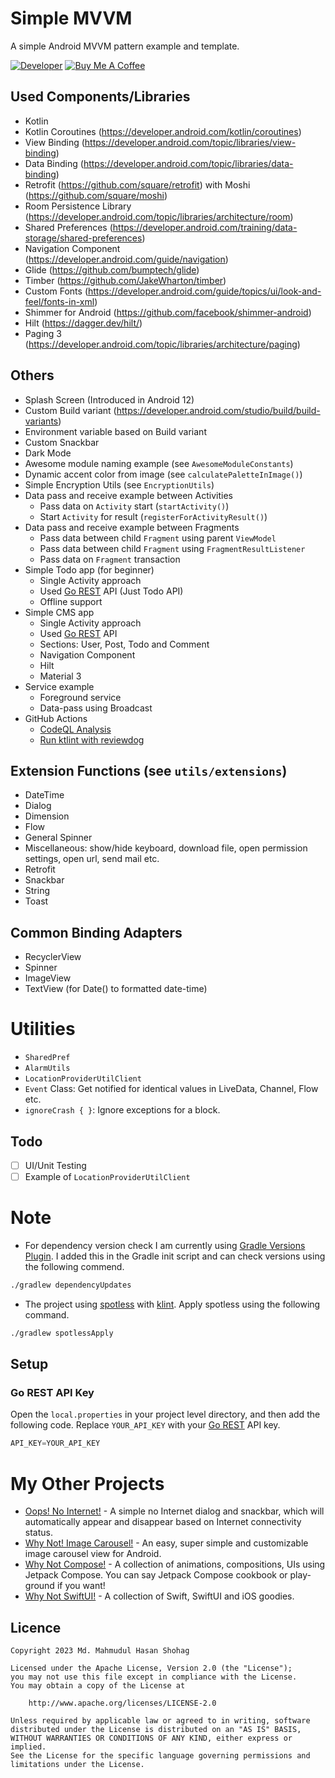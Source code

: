 # Simple MVVM

A simple Android MVVM pattern example and template.

[![Developer](https://img.shields.io/badge/Maintainer-ImaginativeShohag-green)](https://github.com/ImaginativeShohag)
[![Buy Me A Coffee](https://img.shields.io/badge/-buy_me_a_coffee-gray?logo=buy-me-a-coffee)](https://www.buymeacoffee.com/ImShohag)

## Used Components/Libraries

- Kotlin
- Kotlin Coroutines (https://developer.android.com/kotlin/coroutines)
- View Binding (https://developer.android.com/topic/libraries/view-binding)
- Data Binding (https://developer.android.com/topic/libraries/data-binding)
- Retrofit (https://github.com/square/retrofit) with Moshi (https://github.com/square/moshi)
- Room Persistence Library  (https://developer.android.com/topic/libraries/architecture/room)
- Shared Preferences (https://developer.android.com/training/data-storage/shared-preferences)
- Navigation Component (https://developer.android.com/guide/navigation)
- Glide (https://github.com/bumptech/glide)
- Timber (https://github.com/JakeWharton/timber)
- Custom Fonts (https://developer.android.com/guide/topics/ui/look-and-feel/fonts-in-xml)
- Shimmer for Android (https://github.com/facebook/shimmer-android)
- Hilt (https://dagger.dev/hilt/)
- Paging 3 (https://developer.android.com/topic/libraries/architecture/paging)

## Others

- Splash Screen (Introduced in Android 12)
- Custom Build variant (https://developer.android.com/studio/build/build-variants)
- Environment variable based on Build variant
- Custom Snackbar
- Dark Mode
- Awesome module naming example (see `AwesomeModuleConstants`)
- Dynamic accent color from image (see `calculatePaletteInImage()`)
- Simple Encryption Utils (see `EncryptionUtils`)
- Data pass and receive example between Activities
  - Pass data on `Activity` start (`startActivity()`)
  - Start `Activity` for result (`registerForActivityResult()`)
- Data pass and receive example between Fragments
  - Pass data between child `Fragment` using parent `ViewModel`
  - Pass data between child `Fragment` using `FragmentResultListener`
  - Pass data on `Fragment` transaction
- Simple Todo app (for beginner)
  - Single Activity approach
  - Used [Go REST](https://gorest.co.in) API (Just Todo API)
  - Offline support
- Simple CMS app
  - Single Activity approach
  - Used [Go REST](https://gorest.co.in) API
  - Sections: User, Post, Todo and Comment
  - Navigation Component
  - Hilt
  - Material 3
- Service example
  - Foreground service
  - Data-pass using Broadcast
- GitHub Actions
  - [CodeQL Analysis](https://github.com/github/codeql-action)
  - [Run ktlint with reviewdog](https://github.com/marketplace/actions/run-ktlint-with-reviewdog)

## Extension Functions (see `utils/extensions`)

- DateTime
- Dialog
- Dimension
- Flow
- General Spinner
- Miscellaneous: show/hide keyboard, download file, open permission settings, open url, send mail
  etc.
- Retrofit
- Snackbar
- String
- Toast

## Common Binding Adapters

- RecyclerView
- Spinner
- ImageView
- TextView (for Date() to formatted date-time)

# Utilities

- `SharedPref`
- `AlarmUtils`
- `LocationProviderUtilClient`
- `Event` Class: Get notified for identical values in LiveData, Channel, Flow etc.
- `ignoreCrash { }`: Ignore exceptions for a block.

## Todo

- [ ] UI/Unit Testing
- [ ] Example of `LocationProviderUtilClient`

# Note

- For dependency version check I am currently using [Gradle Versions Plugin](https://github.com/ben-manes/gradle-versions-plugin#using-a-gradle-init-script). I added this in the Gradle init script and can check versions using the following commend.

```bash
./gradlew dependencyUpdates
```

- The project using [spotless](https://github.com/diffplug/spotless/tree/main/plugin-gradle) with [klint](https://github.com/pinterest/ktlint). Apply spotless using the following command.

```bash
./gradlew spotlessApply
```

## Setup

### Go REST API Key

Open the `local.properties` in your project level directory, and then add the following code. Replace `YOUR_API_KEY` with your [Go REST](https://gorest.co.in) API key.

```groovy
API_KEY=YOUR_API_KEY
```

# My Other Projects

- [Oops! No Internet!](https://github.com/ImaginativeShohag/Oops-No-Internet) - A simple no Internet dialog and snackbar, which will automatically appear and disappear based on Internet connectivity status.
- [Why Not! Image Carousel!](https://github.com/ImaginativeShohag/Why-Not-Image-Carousel) - An easy, super simple and customizable image carousel view for Android.
- [Why Not Compose!](https://github.com/ImaginativeShohag/Why-Not-Compose) - A collection of animations, compositions, UIs using Jetpack Compose. You can say Jetpack Compose cookbook or play-ground if you want!
- [Why Not SwiftUI!](https://github.com/ImaginativeShohag/Why-Not-SwiftUI) - A collection of Swift, SwiftUI and iOS goodies.

## Licence

```
Copyright 2023 Md. Mahmudul Hasan Shohag

Licensed under the Apache License, Version 2.0 (the "License");
you may not use this file except in compliance with the License.
You may obtain a copy of the License at

    http://www.apache.org/licenses/LICENSE-2.0

Unless required by applicable law or agreed to in writing, software
distributed under the License is distributed on an "AS IS" BASIS,
WITHOUT WARRANTIES OR CONDITIONS OF ANY KIND, either express or implied.
See the License for the specific language governing permissions and
limitations under the License.
```